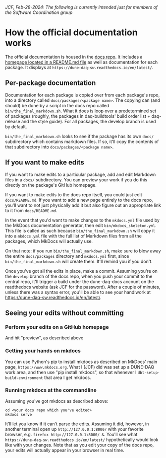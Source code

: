 
_JCF, Feb-28-2024: The following is currently intended just for members of the Software Coordination group_

# How the official documentation works

The official documentation is housed in the [docs repo](https://github.com/DUNE-DAQ/docs). It includes 
a [homepage located in a README.md file](README.md) as well as documentation for each package. It displays at `https://dune-daq-sw.readthedocs.io/en/latest/`.

## Per-package documentation

Documentation for each package is copied over from each package's
repo, into a directory called `docs/packages/<package name>`. The
copying can (and should) be done by a script in the docs repo called
`bin/the_final_markdown.sh`. What it does is loop over a predetermined
set of packages (roughly, the packages in daq-buildtools' build order
list + daq-release and the style guide). For all packages, the develop
branch is used by default.

`bin/the_final_markdown.sh` looks
to see if the package has its own `docs/` subdirectory which contains markdown
files. If so, it'll copy the contents of that subdirectory into
`docs/packages/<package name>`. 

## If you want to make edits

If you want to make edits to a particular package, add and edit Markdown files in a `docs/` subdirectory. You can preview your work if you do this directly on the package's GitHub homepage.  

If you want to make edits to the docs repo itself, you could just edit
`docs/README.md`. If you want to add a new page entirely to the docs repo, you'll want
to not just physically add it but also figure out an appropriate link to it from `docs/README.md`. 

In the event that you'd want to make changes to the `mkdocs.yml` file used by the MkDocs documentation generator, then edit `bin/mkdocs_skeleton.yml`. This file is called as such because `bin/the_final_markdown.sh` will copy it into a `mkdocs.yml` file with the full list of Markdown files from all the packages, which MkDocs will actually use. 

On that note: if you run `bin/the_final_markdown.sh`, make sure to blow away the entire `docs/packages` directory and `mkdocs.yml` first, since `bin/the_final_markdown.sh` will create them. It'll remind you if you don't. 

Once you've got all the edits in place, make a commit. Assuming you're on the `develop` branch of the docs repo, when you push your commit to the central repo, it'll trigger a build under the dune-daq-docs account on the readthedocs website (ask JCF for the password). After a couple of minutes, unless there was a syntax error, you'll be able to see your handiwork at https://dune-daq-sw.readthedocs.io/en/latest/. 

## Seeing your edits without committing

### Perform your edits on a GitHub homepage

And hit "preview", as described above

### Getting your hands on mkdocs

You can use Python's pip to install mkdocs as described on MkDocs' main page, `https://www.mkdocs.org`. What I (JCF) did was set up a DUNE-DAQ work area, and then use "pip install mkdocs", so that whenever I `dbt-setup-build-environment` that area I get mkdocs.

### Running mkdocs at the commandline

Assuming you've got mkdocs as described above:
```
cd <your docs repo which you've edited>
mkdocs serve
```
It'll let you know if it can't parse the edits. Assuming it did, however, in another terminal open up `http://127.0.0.1:8000/` with your favorite browser, e.g. `firefox http://127.0.0.1:8000/ &`. You'll see what `https://dune-daq-sw.readthedocs.io/en/latest/` hypothetically would look like with your changes. Note that as you edit your copy of the docs repo, your edits will actually appear in your browser in real time. 


